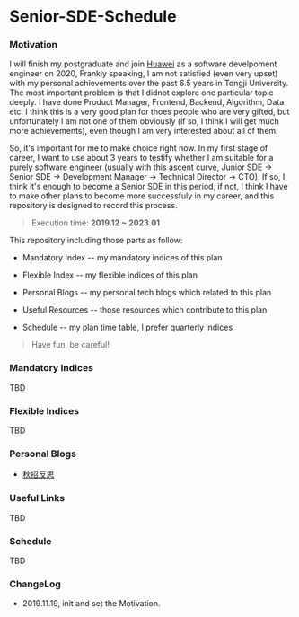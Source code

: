 # Senior-SDE-Schedule

### Motivation

I will finish my postgraduate and join [Huawei](https://www.huawei.com/cn/) as a software develpoment engineer on 2020, Frankly speaking, I am not satisfied (even very upset) with my personal achievements over the past 6.5 years in Tongji University. The most important problem is that I didnot explore one particular topic deeply. I have done Product Manager, Frontend, Backend, Algorithm, Data etc. I think this is a very good plan for thoes people who are very gifted, but unfortunately I am not one of them obviously (if so, I think I will get much more achievements), even though I am very interested about all of them.

So, it's important for me to make choice right now. In my first stage of career, I want to use about 3 years to testify whether I am suitable for a purely software engineer (usually with this ascent curve, Junior SDE -> Senior SDE -> Development Manager -> Technical Director -> CTO). If so, I think it's enough to become a Senior SDE in this period, if not, I think I have to make other plans to become more successfuly in my career, and this repository is designed to record this process.

> Execution time: **2019.12 ~ 2023.01**

This repository including those parts as follow:

* Mandatory Index -- my mandatory indices of this plan

* Flexible Index -- my flexible indices of this plan 

* Personal Blogs -- my personal tech blogs which related to this plan

* Useful Resources -- those resources which contribute to this plan

* Schedule -- my plan time table, I prefer quarterly indices

> Have fun, be careful!

### Mandatory Indices

TBD

### Flexible Indices

TBD

### Personal Blogs

* [秋招反思](./blogs/秋招反思.md)

### Useful Links

TBD

### Schedule

TBD

### ChangeLog

* 2019.11.19, init and set the Motivation.